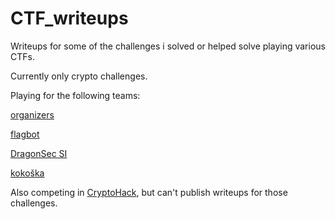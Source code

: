 # CTF_writeups
Writeups for some of the challenges i solved or helped solve playing various CTFs.

Currently only crypto challenges.

Playing for the following teams:

[organizers](https://org.anize.rs/)

[flagbot](https://flagbot.ch/)

[DragonSec SI](https://dragonsec.si/)

[kokoška](https://ctftime.org/team/201859)

Also competing in [CryptoHack](https://cryptohack.org/), but can't publish writeups for those challenges.

